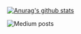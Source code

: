 [![Anurag's github stats](https://github-readme-stats.vercel.app/api?username=Leon0824&count_private=true&show_icons=true)](https://github.com/anuraghazra/github-readme-stats)

![Medium posts](https://github-read-medium-git-main.pahlevikun.vercel.app/latest?limit=6&username=leonh)
